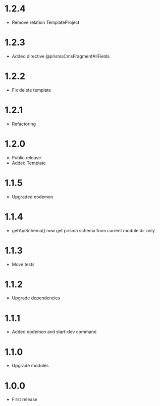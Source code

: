 1.2.4
===============================
- Remove relation TemplateProject

1.2.3
===============================
- Added directive @prismaCmsFragmentAllFields

1.2.2
===============================
- Fix delete template

1.2.1
===============================
- Refactoring

1.2.0
===============================
- Public release
- Added Template

1.1.5
===============================
- Upgraded nodemon

1.1.4
===============================
- getApiSchema() now get prisma schema from current module dir only

1.1.3
===============================
- Move tests

1.1.2
===============================
- Upgrade dependencies

1.1.1
===============================
- Added nodemon and start-dev command

1.1.0
===============================
- Upgrade modules

1.0.0
===============================
- First release
